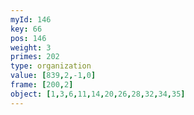 ```yaml
---
myId: 146
key: 66
pos: 146
weight: 3
primes: 202
type: organization
value: [839,2,-1,0]
frame: [200,2]
object: [1,3,6,11,14,20,26,28,32,34,35]
---
```

